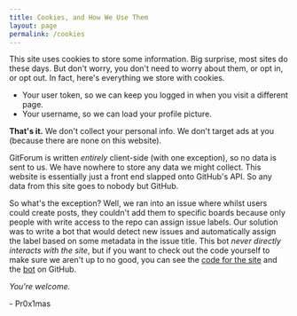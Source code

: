 ```yaml
---
title: Cookies, and How We Use Them
layout: page
permalink: /cookies
---
```


This site uses cookies to store some information. Big surprise, most sites do these days. But don't worry, you don't need to worry about them, or opt in, or opt out. In fact, here's everything we store with cookies.

- Your user token, so we can keep you logged in when you visit a different page.
- Your username, so we can load your profile picture.

**That's it.** We don't collect your personal info. We don't target ads at you (because there are none on this website).

GitForum is written *entirely* client-side (with one exception), so no data is sent to us. We have nowhere to store any data we might collect. This website is essentially just a front end slapped onto GitHub's API. So any data from this site goes to nobody but GitHub.

So what's the exception? Well, we ran into an issue where whilst users could create posts, they couldn't add them to specific boards because only people with write access to the repo can assign issue labels. Our solution was to write a bot that would detect new issues and automatically assign the label based on some metadata in the issue title. This bot *never directly interacts with the site*, but if you want to check out the code yourself to make sure we aren't up to no good, you can see the [code for the site](https://github.com/Aardvark-Industries/GitForum) and the [bot](https://github.com/Aardvark-Industries/GitForum-bot) on GitHub.

*You're welcome.*

\- Pr0x1mas